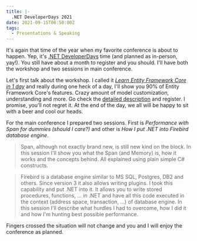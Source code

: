 ```yaml
---
title: |-
  .NET DeveloperDays 2021
date: 2021-09-15T06:50:00Z
tags:
  - Presentations & Speaking
---
```

It's again that time of the year when my favorite conference is about to happen. Yep, it's [.NET DeveloperDays][2] time (and planned as in-person, yay!). You still have about a month to register and you should. I'll have both the workshop and two sessions in main conference.

<!-- excerpt -->

Let's first talk about the workshop. I called it [_Learn Entity Framework Core in 1 day_][1] and really during one heck of a day, I'll show you 90% of Entity Framework Core's features. Crazy amount of model customization, understanding and more. Go check the [detailed description][1] and register. I promise, you'll not regret it. At the end of the day, we all will be happy to sit with a beer and cool our heads.

For the main conference I prepared two sessions. First is _Performance with Span<T> for dummies (should I care?)_ and other is _How I put .NET into Firebird database engine_.

> Span<T>, although not exactly brand new, is still new kind on the block. In this session I'll show you what the Span<T> (and Memory<T>) is, how it works and the concepts behind. All explained using plain simple C# constructs.

> Firebird is a database engine similar to MS SQL, Postgres, DB2 and others. Since version 3 it also allows writing plugins. I took this capability and put .NET into it. It allows you to write stored procedures, functions, ... in .NET and have all this code executed in the context (address space, transaction, ...) of database engine. In this session I'll describe what hurdles I had to overcome, how I did it and how I'm hunting best possible performance.

Fingers crossed the situation will not change and you and I will enjoy the conference as planned.

[1]: https://net.developerdays.pl/learn-entity-framework-core-in-1-day/
[2]: https://net.developerdays.pl/